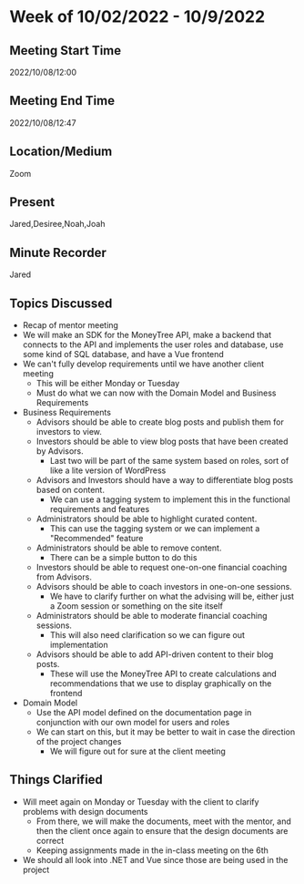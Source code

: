 
# Week of 10/02/2022 - 10/9/2022

## Meeting Start Time
2022/10/08/12:00
## Meeting End Time
2022/10/08/12:47

## Location/Medium

Zoom

## Present

Jared,Desiree,Noah,Joah

## Minute Recorder

Jared

## Topics Discussed
* Recap of mentor meeting
* We will make an SDK for the MoneyTree API, make a backend that connects to the API and implements the user roles and database, use some kind of SQL database, and have a Vue frontend
* We can't fully develop requirements until we have another client meeting
	* This will be either Monday or Tuesday
	* Must do what we can now with the Domain Model and Business Requirements
* Business Requirements
	* Advisors should be able to create blog posts and publish them for investors to view.
	* Investors should be able to view blog posts that have been created by Advisors.
		* Last two will be part of the same system based on roles, sort of like a lite version of WordPress
	* Advisors and Investors should have a way to differentiate blog posts based on content.
		* We can use a tagging system to implement this in the functional requirements and features
	* Administrators should be able to highlight curated content.
		* This can use the tagging system or we can implement a "Recommended" feature
	* Administrators should be able to remove content.
		* There can be a simple button to do this
	* Investors should be able to request one-on-one financial coaching from Advisors.
	* Advisors should be able to coach investors in one-on-one sessions.
		* We have to clarify further on what the advising will be, either just a Zoom session or something on the site itself
	* Administrators should be able to moderate financial coaching sessions.
		* This will also need clarification so we can figure out implementation
	* Advisors should be able to add API-driven content to their blog posts.
		* These will use the MoneyTree API to create calculations and recommendations that we use to display graphically on the frontend
* Domain Model
	* Use the API model defined on the documentation page in conjunction with our own model for users and roles
	* We can start on this, but it may be better to wait in case the direction of the project changes
		* We will figure out for sure at the client meeting


## Things Clarified
* Will meet again on Monday or Tuesday with the client to clarify problems with design documents
	*	From there, we will make the documents, meet with the mentor, and then the client once again to ensure that the design documents are correct
	*	Keeping assignments made in the in-class meeting on the 6th
*	We should all look into .NET and Vue since those are being used in the project 
